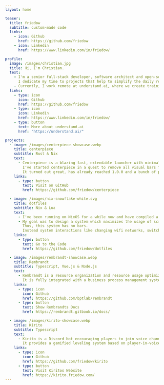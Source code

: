 ```yaml
---
layout: home

teaser:
  title: friedow
  subtitle: custom-made code
  links:
    - icon: Github
      href: https://github.com/friedow
    - icon: Linkedin
      href: https://www.linkedin.com/in/friedow/

profile:
  image: /images/christian.jpg
  title: Hi, I'm Christian.
  text:
    - I'm a senior full-stack developer, software architect and open-source contributor located in Berlin, Germany.
      I dedicate my time to projects that help to simplify the daily routine of others.
    - Currently, I work remote at understand.ai, where we create training data for autonomous driving.
  links:
    - type: icon
      icon: Github
      href: https://github.com/friedow
    - type: icon
      icon: Linkedin
      href: https://www.linkedin.com/in/friedow/
    - type: button
      text: More about understand.ai
      href: "https://understand.ai/"

projects:
  - image: /images/centerpiece-showcase.webp
    title: centerpiece
    subtitle: Rust & Nix
    text:
      - Centerpiece is a blazing fast, extendable launcher with minimalistic UI for wayland.
        I've started centerpiece in a quest to remove all visual bars from my desktop environent.
        It turned out great, has already reached 1.0.0 and a bunch of people use it daily!
    links:
      - type: button
        text: Visit on GitHub
        href: https://github.com/friedow/centerpiece

  - image: /images/nix-snowflake-white.svg
    title: dotfiles
    subtitle: Nix & Lua
    text:
      - I've been running on NixOS for a while now and have compiled a repository containing my custom configuration for it.
      - My goal was to design a system which maximizes the usage of screen space.
        Thus, this system has no bars.
        Instead system interactions like changing wifi networks, switching windows or launching applications are done using centerpiece, an extendable launcher.
    links:
      - type: button
        text: Go to the Code
        href: https://github.com/friedow/dotfiles

  - image: /images/rembrandt-showcase.webp
    title: Rembrandt
    subtitle: Typescript, Vue.js & Node.js
    text:
      - Rembrandt is a resource organization and resource usage optimization plattform.
        It is fully integrated with a business process management system and features a 'bring your own code' system utilizing docker containers.
    links:
      - type: icon
        icon: Github
        href: https://github.com/bptlab/rembrandt
      - type: button
        text: Show Rembrandts Docs
        href: https://rembrandt.gitbook.io/docs/

  - image: /images/kirito-showcase.webp
    title: Kirito
    subtitle: Typescript
    text:
      - Kirito is a Discord bot encouraging players to join voice channels on Discord Servers.
        It provides a gamified leveling system based on player-in-voice time.
    links:
      - type: icon
        icon: Github
        href: https://github.com/friedow/kirito
      - type: button
        text: Visit Kiritos Website
        href: https://kirito.friedow.com/
---
```

